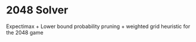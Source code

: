 # 2048 Solver
Expectimax + Lower bound probability pruning + weighted grid heuristic for the 2048 game
